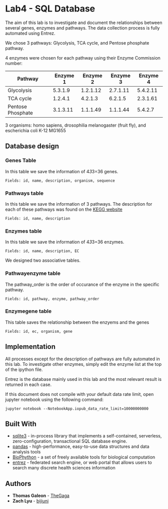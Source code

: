 # Lab4 - SQL Database

The aim of this lab is to investigate and document the relationships between several genes, enzymes and pathways. The data collection process is fully automated using Entrez.

We chose 3 pathways: Glycolysis, TCA cycle, and Pentose phosphate pathway.

4 enzymes were chosen for each pathway using their Enzyme Commission number:

| Pathway           | Enzyme 1 | Enzyme 2 | Enzyme 3 | Enzyme 4 |
|-------------------|----------|----------|----------|----------|
| Glycolysis        | 5.3.1.9  | 1.2.1.12 | 2.7.1.11 | 5.4.2.11 |
| TCA cycle         | 1.2.4.1  | 4.2.1.3  | 6.2.1.5  | 2.3.1.61 |
| Pentose Phosphate | 3.1.3.11 | 1.1.1.49 | 1.1.1.44 | 5.4.2.7  |

3 organisms: homo sapiens, drosophilia melanogaster (fruit fly), and escherichia coli K-12 MG1655


## Database design

### Genes Table
In this table we save the information of 4*3*3=36 genes.
```
Fields: id, name, description, organism, sequence
```
### Pathways table
In this table we save the information of 3 pathways. The description for each of these pathways was found on the [KEGG website](https://www.genome.jp/kegg/pathway.html)
```
Fields: id, name, description
```
### Enzymes table
In this table we save the information of 4*3*3=36 enzymes.
```
Fields: id, name, description, EC
```



We designed two associative tables.

### Pathwayenzyme table
The pathway_order is the order of occurance of the enzyme in the specific pathway.
```
Fields: id, pathway, enzyme, pathway_order
```

### Enzymegene table
This table saves the relationship between the enzyems and the genes
```
Fields: id, ec, organism, gene
```

## Implementation

All processes except for the description of pathways are fully automated in this lab. To investigate other enzymes, simply edit the enzyme list at the top of the ipython file.

Entrez is the database mainly used in this lab and the most relevant result is returned in each case.

If this document does not compile with your default data rate limit, open jupyter notebook using the following command:
```
jupyter notebook --NotebookApp.iopub_data_rate_limit=10000000000
```

## Built With

* [sqlite3](https://www.sqlite.org/index.html) - in-process library that implements a self-contained, serverless, zero-configuration, transactional SQL database engine.
* [pandas](https://pandas.pydata.org/) - high-performance, easy-to-use data structures and data analysis tools
* [BioPhython](https://biopython.org/) - a set of freely available tools for biological computation 
* [entrez](https://www.ncbi.nlm.nih.gov/Class/MLACourse/Original8Hour/Entrez/) -  federated search engine, or web portal that allows users to search many discrete health sciences information

## Authors

* **Thomas Galeon**  - [TheGaga](https://github.com/TheGaga)
* **Zach Lyu** - [bijiuni](https://github.com/bijiuni)
